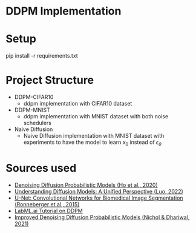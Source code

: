 # DDPM Implementation

# Setup
pip install -r requirements.txt

# Project Structure
- DDPM-CIFAR10
  - ddpm implementation with CIFAR10 dataset
- DDPM-MNIST
  - ddpm implementation with MNIST dataset with both noise schedulers
- Naive Diffusion
  - Naive Diffusion implementation with MNIST dataset with experiments to have the model to learn $x_0$ instead of $\epsilon_\theta$


# Sources used
- [Denoising Diffusion Probabilistic Models (Ho et al., 2020)](https://arxiv.org/abs/2006.11239) 
- [Understanding Diffusion Models: A Unified Perspective (Luo, 2022)](https://arxiv.org/abs/2208.11970)
- [U-Net: Convolutional Networks for Biomedical Image Segmentation (Ronneberger et al., 2015)](https://arxiv.org/abs/1505.04597)
- [LabML.ai Tutorial on DDPM](https://nn.labml.ai/diffusion/ddpm/index.html)
- [Improved Denoising Diffusion Probabilistic Models (Nichol & Dhariwal, 2021)](https://arxiv.org/abs/2102.09672)